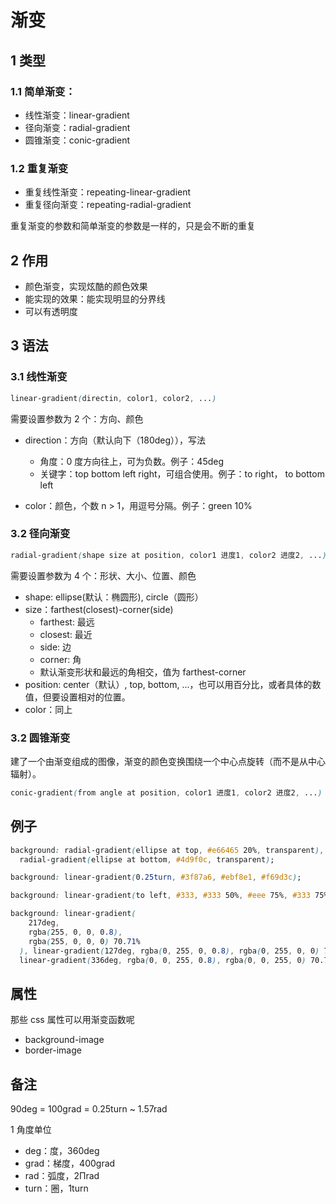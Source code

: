 # 渐变

## 1 类型

### 1.1 简单渐变：

- 线性渐变：linear-gradient
- 径向渐变：radial-gradient
- 圆锥渐变：conic-gradient

### 1.2 重复渐变

- 重复线性渐变：repeating-linear-gradient
- 重复径向渐变：repeating-radial-gradient

重复渐变的参数和简单渐变的参数是一样的，只是会不断的重复

## 2 作用

- 颜色渐变，实现炫酷的颜色效果
- 能实现的效果：能实现明显的分界线
- 可以有透明度

## 3 语法

### 3.1 线性渐变

```css
linear-gradient(directin, color1, color2, ...)
```

需要设置参数为 2 个：方向、颜色

- direction：方向（默认向下（180deg）），写法

  - 角度：0 度方向往上，可为负数。例子：45deg
  - 关键字：top bottom left right，可组合使用。例子：to right， to bottom left

- color：颜色，个数 n > 1，用逗号分隔。例子：green 10%

### 3.2 径向渐变

```css
radial-gradient(shape size at position, color1 进度1, color2 进度2, ...)
```

需要设置参数为 4 个：形状、大小、位置、颜色

- shape: ellipse(默认：椭圆形), circle（圆形）
- size：farthest(closest)-corner(side)
  - farthest: 最远
  - closest: 最近
  - side: 边
  - corner: 角
  - 默认渐变形状和最远的角相交，值为 farthest-corner
- position: center（默认）, top, bottom, ...，也可以用百分比，或者具体的数值，但要设置相对的位置。
- color：同上

### 3.2 圆锥渐变

建了一个由渐变组成的图像，渐变的颜色变换围绕一个中心点旋转（而不是从中心辐射）。

```css
conic-gradient(from angle at position, color1 进度1, color2 进度2, ...)
```

## 例子

```css
background: radial-gradient(ellipse at top, #e66465 20%, transparent),
  radial-gradient(ellipse at bottom, #4d9f0c, transparent);
```

```css
background: linear-gradient(0.25turn, #3f87a6, #ebf8e1, #f69d3c);
```

```css
background: linear-gradient(to left, #333, #333 50%, #eee 75%, #333 75%);
```

```css
background: linear-gradient(
    217deg,
    rgba(255, 0, 0, 0.8),
    rgba(255, 0, 0, 0) 70.71%
  ), linear-gradient(127deg, rgba(0, 255, 0, 0.8), rgba(0, 255, 0, 0) 70.71%),
  linear-gradient(336deg, rgba(0, 0, 255, 0.8), rgba(0, 0, 255, 0) 70.71%);
```

## 属性

那些 css 属性可以用渐变函数呢

- background-image
- border-image

## 备注

90deg = 100grad = 0.25turn ~ 1.57rad

1 角度单位

- deg：度，360deg
- grad：梯度，400grad
- rad：弧度，2Πrad
- turn：圈，1turn
